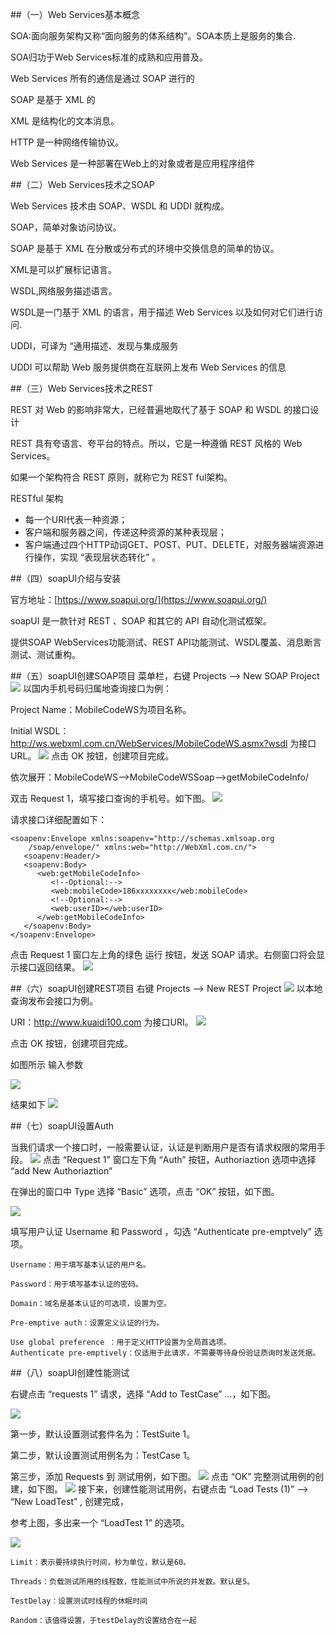 ##（一）Web Services基本概念

SOA:面向服务架构又称“面向服务的体系结构”。SOA本质上是服务的集合.

SOA归功于Web Services标准的成熟和应用普及。

Web Services 所有的通信是通过 SOAP 进行的

SOAP 是基于 XML 的

XML 是结构化的文本消息。


HTTP 是一种网络传输协议。 

Web Services 是一种部署在Web上的对象或者是应用程序组件


##（二）Web Services技术之SOAP

Web Services 技术由 SOAP、WSDL 和 UDDI 就构成。

SOAP，简单对象访问协议。

SOAP 是基于 XML 在分散或分布式的环境中交换信息的简单的协议。

XML是可以扩展标记语言。
	
WSDL,网络服务描述语言。

WSDL是一门基于 XML 的语言，用于描述 Web Services 以及如何对它们进行访问.

UDDI，可译为 “通用描述、发现与集成服务

UDDI 可以帮助 Web 服务提供商在互联网上发布 Web Services 的信息


##（三）Web Services技术之REST


REST 对 Web 的影响非常大，已经普遍地取代了基于 SOAP 和 WSDL 的接口设计

REST 具有夸语言、夸平台的特点。所以，它是一种遵循 REST 风格的 Web Services。

如果一个架构符合 REST 原则，就称它为 REST ful架构。

RESTful 架构

* 每一个URI代表一种资源；
* 客户端和服务器之间，传递这种资源的某种表现层；
* 客户端通过四个HTTP动词GET、POST、PUT、DELETE，对服务器端资源进行操作，实现 “表现层状态转化” 。

##（四）soapUI介绍与安装

官方地址：[https://www.soapui.org/](https://www.soapui.org/)

soapUI 是一款针对 REST 、SOAP 和其它的 API 自动化测试框架。

提供SOAP WebServices功能测试、REST API功能测试、WSDL覆盖、消息断言测试、测试重构。


##（五）soapUI创建SOAP项目
菜单栏，右键 Projects –> New SOAP Project
![](https://i.imgur.com/JNzB7gq.png)
以国内手机号码归属地查询接口为例：

Project Name：MobileCodeWS为项目名称。

Initial WSDL：http://ws.webxml.com.cn/WebServices/MobileCodeWS.asmx?wsdl 为接口URL。
![](https://i.imgur.com/5CpOGM7.png)
点击 OK 按钮，创建项目完成。

依次展开：MobileCodeWS–>MobileCodeWSSoap–>getMobileCodeInfo/

双击 Request 1，填写接口查询的手机号。如下图。
![](https://i.imgur.com/7na0KKy.png)

请求接口详细配置如下：

	<soapenv:Envelope xmlns:soapenv="http://schemas.xmlsoap.org
		/soap/envelope/" xmlns:web="http://WebXml.com.cn/">
	   <soapenv:Header/>
	   <soapenv:Body>
	      <web:getMobileCodeInfo>
	         <!--Optional:-->
	         <web:mobileCode>186xxxxxxxx</web:mobileCode>
	         <!--Optional:-->
	         <web:userID></web:userID>
	      </web:getMobileCodeInfo>
	   </soapenv:Body>
	</soapenv:Envelope>

点击 Request 1 窗口左上角的绿色 运行 按钮，发送 SOAP 请求。右侧窗口将会显示接口返回结果。
![](https://i.imgur.com/kTz9gTG.png)

##（六）soapUI创建REST项目
右键 Projects –> New REST Project
![](https://i.imgur.com/brloqQe.png)
以本地查询发布会接口为例。

URI：http://www.kuaidi100.com 为接口URI。
![](https://i.imgur.com/CRLD4cm.png)

点击 OK 按钮，创建项目完成。

如图所示 输入参数

![](https://i.imgur.com/I97Ua1K.png)

结果如下
![](https://i.imgur.com/IpQ5Uzb.png)

##（七）soapUI设置Auth

当我们请求一个接口时，一般需要认证，认证是判断用户是否有请求权限的常用手段。
![](https://i.imgur.com/QewYC5X.png)
点击 “Request 1” 窗口左下角 “Auth” 按钮，Authoriaztion 选项中选择 “add New Authoriaztion” 

在弹出的窗口中 Type 选择 “Basic” 选项，点击 “OK” 按钮，如下图。

![](https://i.imgur.com/hTNU4ZD.png)

填写用户认证 Username 和 Password ，勾选 “Authenticate pre-emptvely” 选项。

	Username：用于填写基本认证的用户名。
	
	Password：用于填写基本认证的密码。
	
	Domain：域名是基本认证的可选项，设置为空。
	
	Pre-emptive auth：设置定义认证的行为。

    Use global preference ：用于定义HTTP设置为全局首选项。
    Authenticate pre-emptively：仅适用于此请求，不需要等待身份验证质询时发送凭据。

##（八）soapUI创建性能测试

右键点击 “requests 1” 请求，选择 “Add to TestCase” …，如下图。

![](https://i.imgur.com/VFCL5Rt.png)

第一步，默认设置测试套件名为：TestSuite 1。

第二步，默认设置测试用例名为：TestCase 1。

第三步，添加 Requests 到 测试用例，如下图。
![](https://i.imgur.com/zpj5vee.png)
点击 “OK” 完整测试用例的创建，如下图。
![](https://i.imgur.com/4g6iugi.png)
接下来，创建性能测试用例，右键点击 “Load Tests (1)” –> “New LoadTest” , 创建完成，

参考上图，多出来一个 “LoadTest 1” 的选项。

![](https://i.imgur.com/Tx1o1iG.png)

	Limit：表示要持续执行时间，秒为单位，默认是60。
	
	Threads：负载测试所用的线程数，性能测试中所说的并发数。默认是5。
	
	TestDelay：设置测试时线程的休眠时间
	
	Random：该值得设置，于testDelay的设置结合在一起

